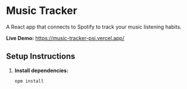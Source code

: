 # Music Tracker

A React app that connects to Spotify to track your music listening habits.

**Live Demo:** https://music-tracker-psi.vercel.app/

## Setup Instructions

1. **Install dependencies:**
   ```bash
   npm install
   ```
